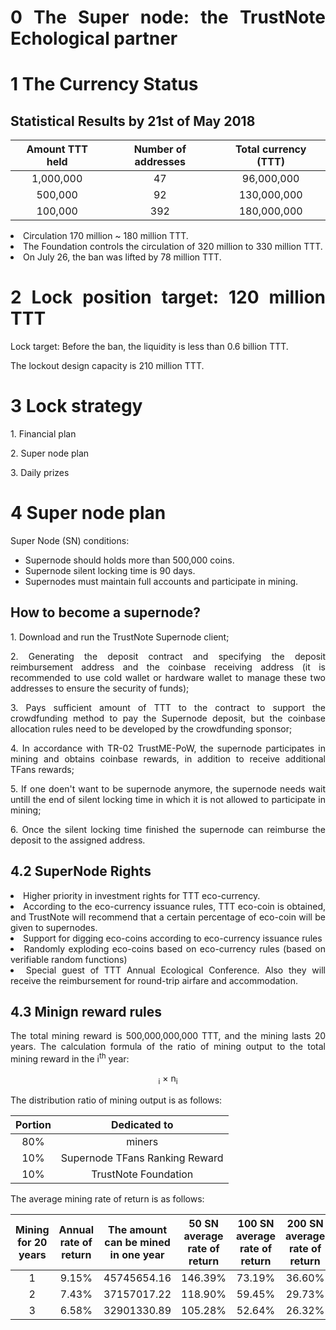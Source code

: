 <html>
<div align="justify">

<h1><b>0 The Super node: the TrustNote Echological partner </b></h1>

<h1><b>1 The Currency Status</b></h1>

<h2><b>Statistical Results by 21st of May 2018</b></h2>

<div align="center"> 
  
| <b>Amount TTT held</b> |	<b>Number of addresses</b>	| <b>Total currency (TTT)</b> |
| :---: | :---: | :---: | 
| 1,000,000	| 47 | 96,000,000 |	
| 500,000	| 92 | 130,000,000 |	
| 100,000 | 392 | 180,000,000 |	
   </div>

<li>Circulation 170 million ~ 180 million TTT.</li>
<li>The Foundation controls the circulation of 320 million to 330 million TTT.</li>
<li>On July 26, the ban was lifted by 78 million TTT.</li>

<h1><b>2 Lock position target: 120 million TTT</b></h1>

<p>Lock target: Before the ban, the liquidity is less than 0.6 billion TTT.</p>

<p>The lockout design capacity is 210 million TTT.</p>

<h1><b>3 Lock strategy</b></h1>
<p>1. Financial plan</p>
<p>2. Super node plan</p>
<p>3. Daily prizes</p>

<h1><b>4 Super node plan</b></h1>

<p>Super Node (SN) conditions:</p>
<ul>
<li>Supernode should holds more than 500,000 coins.</li>
<li>Supernode silent locking time is 90 days.</li>
<li>Supernodes must maintain full accounts and participate in mining.</li>
</ul>

<h2><b>How to become a supernode?</b></h2>

<p>1. Download and run the TrustNote Supernode client;</p>

<p>2. Generating the deposit contract and specifying the deposit reimbursement address and the coinbase receiving address (it is recommended to use cold wallet or hardware wallet to manage these two addresses to ensure the security of funds);</p>
<p>3. Pays sufficient amount of TTT to the contract to support the crowdfunding method to pay the Supernode deposit, but the coinbase allocation rules need to be developed by the crowdfunding sponsor;</p>

<p>4. In accordance with TR-02 TrustME-PoW, the supernode participates in mining and obtains coinbase rewards, in addition to receive additional TFans rewards;</p>

<p>5. If one doen't want to be supernode anymore, the supernode needs wait untill the end of silent locking time in which it is not allowed to participate in mining;</p>

<p>6. Once the silent locking time finished the supernode can reimburse the deposit to the assigned address.</p>

<h2><b>4.2 SuperNode Rights</b></h2>

<li>Higher priority in investment rights for TTT eco-currency.</li>
<li>According to the eco-currency issuance rules, TTT eco-coin is obtained, and TrustNote will recommend that a certain percentage of eco-coin will be given to supernodes.</li>
<li>Support for digging eco-coins according to eco-currency issuance rules</li>
<li>Randomly exploding eco-coins based on eco-currency rules (based on verifiable random functions)</li>
<li>Special guest of TTT Annual Ecological Conference. Also they will receive the reimbursement for round-trip airfare and accommodation.</li>

<h2><b>4.3 Minign reward rules</b></h2>

<p>The total mining reward is 500,000,000,000 TTT, and the mining lasts 20 years. The calculation formula of the ratio of mining output to the total mining reward in the i<sup>th</sup> year:</p>

<div align="center">
<math>b = &sum; r<sub>i</sub> × n<sub>i</sub></math>
</div>

<p>The distribution ratio of mining output is as follows:</p>

<div align="center">
  
| <b>Portion</b> |	<b>Dedicated to</b>	| 
| :---: | :---: |
| 80% | miners | 	
| 10%	| Supernode TFans Ranking Reward |
| 10% | TrustNote Foundation |

</div>

<p>The average mining rate of return is as follows:</p>

<div align="center">
  
| <b>Mining for 20 years</b> | <b>Annual rate of return</b> | <b>The amount can be mined in one year</b> |	<b>50 SN average rate of return</b>	| <b>100 SN average rate of return</b> |	<b>200 SN average rate of return</b>	|  <b>500 SN average rate of return</b> |
| :---: | :---: | :---: | :---: | :---: | :---: | :---: |
| 1	| 9.15%	| 45745654.16	| 146.39%	| 73.19%	| 36.60%	| 14.64% | 
| 2	| 7.43%	| 37157017.22	| 118.90%	| 59.45%	| 29.73%	| 11.89% | 
| 3	| 6.58%	| 32901330.89	| 105.28%	| 52.64%	| 26.32%	| 10.53% | 

</div>



</div>
</html>
